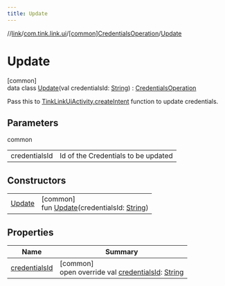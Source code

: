 ```yaml
---
title: Update
---
```

//[link](../../../../index.html)/[com.tink.link.ui](../../index.html)/[[common]CredentialsOperation](../index.html)/[Update](index.html)



# Update



[common]\
data class [Update](index.html)(val credentialsId: [String](https://kotlinlang.org/api/latest/jvm/stdlib/kotlin/-string/index.html)) : [CredentialsOperation](../index.html)

Pass this to [TinkLinkUiActivity.createIntent](../../[common]-tink-link-ui-activity/-companion/create-intent.html) function to update credentials.



## Parameters


common

| | |
|---|---|
| credentialsId | Id of the Credentials to be updated |



## Constructors


| | |
|---|---|
| [Update](-update.html) | [common]<br>fun [Update](-update.html)(credentialsId: [String](https://kotlinlang.org/api/latest/jvm/stdlib/kotlin/-string/index.html)) |


## Properties


| Name | Summary |
|---|---|
| [credentialsId](credentials-id.html) | [common]<br>open override val [credentialsId](credentials-id.html): [String](https://kotlinlang.org/api/latest/jvm/stdlib/kotlin/-string/index.html) |

